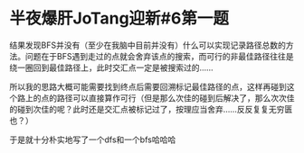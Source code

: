# 半夜爆肝JoTang迎新#6第一题

结果发现BFS并没有（至少在我脑中目前并没有）什么可以实现记录路径总数的方法。问题在于BFS遇到走过的点就会舍弃该点的搜索，而可行的非最佳路径往往是绕一圈回到最佳路径上，此时交汇点一定是被搜索过的……

所以我的思路大概可能需要找到终点后需要回溯标记最佳路径的点，这样再碰到这个路上的点的路径可以直接算作可行（但是那么次佳的碰到后解决了，那么次次佳的碰到次佳的呢？此时还是交汇点被标记过了，按理应当舍弃……反反复复无穷匮也？）





于是就十分朴实地写了一个dfs和一个bfs哈哈哈